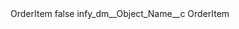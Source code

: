 <?xml version="1.0" encoding="UTF-8"?>
<CustomMetadata xmlns="http://soap.sforce.com/2006/04/metadata" xmlns:xsi="http://www.w3.org/2001/XMLSchema-instance" xmlns:xsd="http://www.w3.org/2001/XMLSchema">
    <label>OrderItem</label>
    <protected>false</protected>
    <values>
        <field>infy_dm__Object_Name__c</field>
        <value xsi:type="xsd:string">OrderItem</value>
    </values>
</CustomMetadata>
